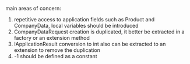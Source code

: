 main areas of concern:

1. repetitive access to application fields such as Product and CompanyData, local variables should be introduced
2. CompanyDataRequest creation is duplicated, it better be extracted in a factory or an extension method
3. IApplicationResult conversion to int also can be extracted to an extension to remove the duplication
4. -1 should be defined as a constant
